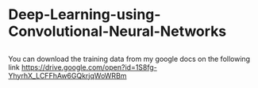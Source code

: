 # Deep-Learning-using-Convolutional-Neural-Networks

##
You can download the training data from my google docs on the following link https://drive.google.com/open?id=1S8fg-YhyrhX_LCFFhAw6GQkrjqWoWRBm
